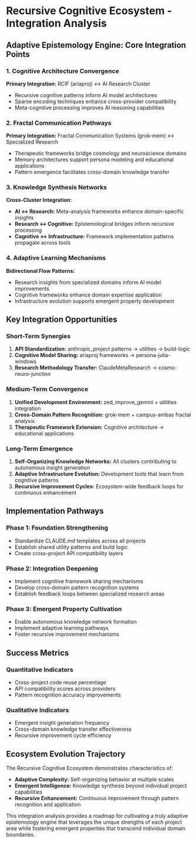# Recursive Cognitive Ecosystem - Integration Analysis

## Adaptive Epistemology Engine: Core Integration Points

### 1. **Cognitive Architecture Convergence**

**Primary Integration:** RCIF (ariaproj) ↔ AI Research Cluster
- Recursive cognitive patterns inform AI model architectures
- Sparse encoding techniques enhance cross-provider compatibility
- Meta-cognitive processing improves AI reasoning capabilities

### 2. **Fractal Communication Pathways**

**Primary Integration:** Fractal Communication Systems (grok-mem) ↔ Specialized Research
- Therapeutic frameworks bridge cosmology and neuroscience domains
- Memory architectures support persona modeling and educational applications
- Pattern emergence facilitates cross-domain knowledge transfer

### 3. **Knowledge Synthesis Networks**

**Cross-Cluster Integration:**
- **AI ↔ Research:** Meta-analysis frameworks enhance domain-specific insights
- **Research ↔ Cognitive:** Epistemological bridges inform recursive processing
- **Cognitive ↔ Infrastructure:** Framework implementation patterns propagate across tools

### 4. **Adaptive Learning Mechanisms**

**Bidirectional Flow Patterns:**
- Research insights from specialized domains inform AI model improvements
- Cognitive frameworks enhance domain expertise application
- Infrastructure evolution supports emergent property development

## Key Integration Opportunities

### Short-Term Synergies
1. **API Standardization:** anthropic_project patterns → utilities → build-logic
2. **Cognitive Model Sharing:** ariaproj frameworks → persona-julia-windows
3. **Research Methodology Transfer:** ClaudeMetaResearch → cosmo-neuro-junction

### Medium-Term Convergence
1. **Unified Development Environment:** zed_improve_gemini + utilities integration
2. **Cross-Domain Pattern Recognition:** grok-mem + campus-ambas fractal analysis
3. **Therapeutic Framework Extension:** Cognitive architecture → educational applications

### Long-Term Emergence
1. **Self-Organizing Knowledge Networks:** All clusters contributing to autonomous insight generation
2. **Adaptive Infrastructure Evolution:** Development tools that learn from cognitive patterns
3. **Recursive Improvement Cycles:** Ecosystem-wide feedback loops for continuous enhancement

## Implementation Pathways

### Phase 1: Foundation Strengthening
- Standardize CLAUDE.md templates across all projects
- Establish shared utility patterns and build logic
- Create cross-project API compatibility layers

### Phase 2: Integration Deepening
- Implement cognitive framework sharing mechanisms
- Develop cross-domain pattern recognition systems
- Establish feedback loops between specialized research areas

### Phase 3: Emergent Property Cultivation
- Enable autonomous knowledge network formation
- Implement adaptive learning pathways
- Foster recursive improvement mechanisms

## Success Metrics

### Quantitative Indicators
- Cross-project code reuse percentage
- API compatibility scores across providers
- Pattern recognition accuracy improvements

### Qualitative Indicators
- Emergent insight generation frequency
- Cross-domain knowledge transfer effectiveness
- Recursive improvement cycle efficiency

## Ecosystem Evolution Trajectory

The Recursive Cognitive Ecosystem demonstrates characteristics of:
- **Adaptive Complexity:** Self-organizing behavior at multiple scales
- **Emergent Intelligence:** Knowledge synthesis beyond individual project capabilities
- **Recursive Enhancement:** Continuous improvement through pattern recognition and application

This integration analysis provides a roadmap for cultivating a truly adaptive epistemology engine that leverages the unique strengths of each project area while fostering emergent properties that transcend individual domain boundaries.